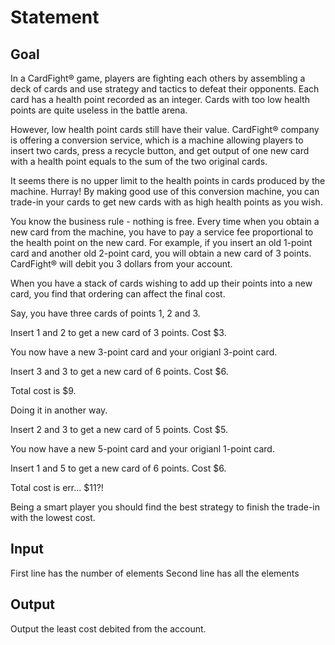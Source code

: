 # Statement
## Goal
In a CardFight® game, players are fighting each others by assembling a deck of cards and use strategy and tactics to defeat their opponents. Each card has a health point recorded as an integer. Cards with too low health points are quite useless in the battle arena.

However, low health point cards still have their value. CardFight® company is offering a conversion service, which is a machine allowing players to insert two cards, press a recycle button, and get output of one new card with a health point equals to the sum of the two original cards.

It seems there is no upper limit to the health points in cards produced by the machine. Hurray! By making good use of this conversion machine, you can trade-in your cards to get new cards with as high health points as you wish.

You know the business rule - nothing is free. Every time when you obtain a new card from the machine, you have to pay a service fee proportional to the health point on the new card. For example, if you insert an old 1-point card and another old 2-point card, you will obtain a new card of 3 points. CardFight® will debit you 3 dollars from your account.

When you have a stack of cards wishing to add up their points into a new card, you find that ordering can affect the final cost.

Say, you have three cards of points 1, 2 and 3.

Insert 1 and 2 to get a new card of 3 points. Cost $3.

You now have a new 3-point card and your origianl 3-point card.

Insert 3 and 3 to get a new card of 6 points. Cost $6.

Total cost is $9.


Doing it in another way.

Insert 2 and 3 to get a new card of 5 points. Cost $5.

You now have a new 5-point card and your origianl 1-point card.

Insert 1 and 5 to get a new card of 6 points. Cost $6.

Total cost is err... $11?!

Being a smart player you should find the best strategy to finish the trade-in with the lowest cost. 

## Input
First line has the number of elements 
Second line has all the elements 

## Output
Output the least cost debited from the account. 
